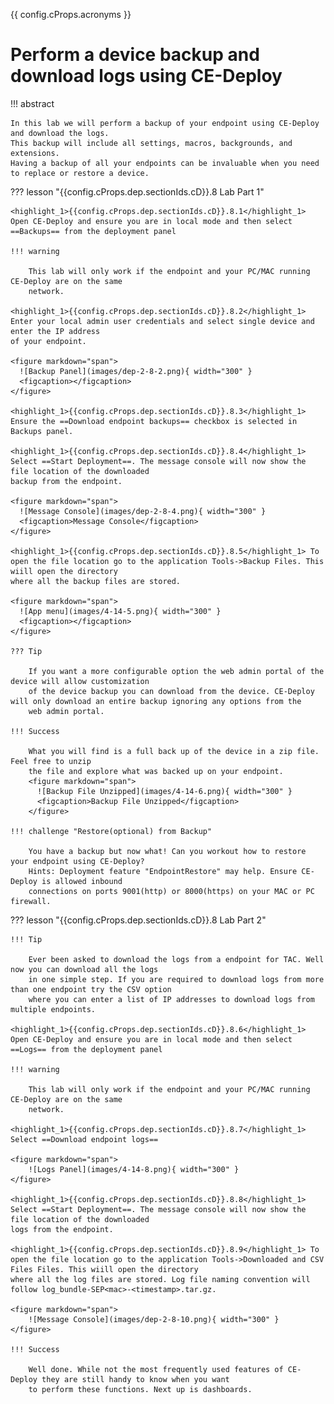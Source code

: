 {{ config.cProps.acronyms }}
# Perform a device backup and download logs using CE-Deploy

!!! abstract

    In this lab we will perform a backup of your endpoint using CE-Deploy and download the logs. 
    This backup will include all settings, macros, backgrounds, and extensions. 
    Having a backup of all your endpoints can be invaluable when you need to replace or restore a device.

??? lesson "{{config.cProps.dep.sectionIds.cD}}.8 Lab Part 1"
    
    <highlight_1>{{config.cProps.dep.sectionIds.cD}}.8.1</highlight_1> Open CE-Deploy and ensure you are in local mode and then select ==Backups== from the deployment panel
    
    !!! warning
    
        This lab will only work if the endpoint and your PC/MAC running CE-Deploy are on the same 
        network.
    
    <highlight_1>{{config.cProps.dep.sectionIds.cD}}.8.2</highlight_1> Enter your local admin user credentials and select single device and enter the IP address
    of your endpoint.
    
    <figure markdown="span">
      ![Backup Panel](images/dep-2-8-2.png){ width="300" }
      <figcaption></figcaption>
    </figure>
    
    <highlight_1>{{config.cProps.dep.sectionIds.cD}}.8.3</highlight_1> Ensure the ==Download endpoint backups== checkbox is selected in Backups panel.
    
    <highlight_1>{{config.cProps.dep.sectionIds.cD}}.8.4</highlight_1> Select ==Start Deployment==. The message console will now show the file location of the downloaded
    backup from the endpoint.
    
    <figure markdown="span">
      ![Message Console](images/dep-2-8-4.png){ width="300" }
      <figcaption>Message Console</figcaption>
    </figure>
    
    <highlight_1>{{config.cProps.dep.sectionIds.cD}}.8.5</highlight_1> To open the file location go to the application Tools->Backup Files. This wiill open the directory
    where all the backup files are stored.
    
    <figure markdown="span">
      ![App menu](images/4-14-5.png){ width="300" }
      <figcaption></figcaption>
    </figure>

    ??? Tip
    
        If you want a more configurable option the web admin portal of the device will allow customization
        of the device backup you can download from the device. CE-Deploy will only download an entire backup ignoring any options from the 
        web admin portal.

    !!! Success
        
        What you will find is a full back up of the device in a zip file. Feel free to unzip
        the file and explore what was backed up on your endpoint.
        <figure markdown="span">
          ![Backup File Unzipped](images/4-14-6.png){ width="300" }
          <figcaption>Backup File Unzipped</figcaption>
        </figure>
    
    !!! challenge "Restore(optional) from Backup"
    
        You have a backup but now what! Can you workout how to restore your endpoint using CE-Deploy?
        Hints: Deployment feature "EndpointRestore" may help. Ensure CE-Deploy is allowed inbound 
        connections on ports 9001(http) or 8000(https) on your MAC or PC firewall.

??? lesson "{{config.cProps.dep.sectionIds.cD}}.8 Lab Part 2"

    !!! Tip

        Ever been asked to download the logs from a endpoint for TAC. Well now you can download all the logs
        in one simple step. If you are required to download logs from more than one endpoint try the CSV option 
        where you can enter a list of IP addresses to download logs from multiple endpoints.
    
    <highlight_1>{{config.cProps.dep.sectionIds.cD}}.8.6</highlight_1> Open CE-Deploy and ensure you are in local mode and then select ==Logs== from the deployment panel
    
    !!! warning
    
        This lab will only work if the endpoint and your PC/MAC running CE-Deploy are on the same 
        network.
    
    <highlight_1>{{config.cProps.dep.sectionIds.cD}}.8.7</highlight_1> Select ==Download endpoint logs==

    <figure markdown="span">
        ![Logs Panel](images/4-14-8.png){ width="300" }
    </figure>

    <highlight_1>{{config.cProps.dep.sectionIds.cD}}.8.8</highlight_1> Select ==Start Deployment==. The message console will now show the file location of the downloaded
    logs from the endpoint.
    
    <highlight_1>{{config.cProps.dep.sectionIds.cD}}.8.9</highlight_1> To open the file location go to the application Tools->Downloaded and CSV Files Files. This wiill open the directory
    where all the log files are stored. Log file naming convention will follow log_bundle-SEP<mac>-<timestamp>.tar.gz.

    <figure markdown="span">
        ![Message Console](images/dep-2-8-10.png){ width="300" }
    </figure>

    !!! Success

        Well done. While not the most frequently used features of CE-Deploy they are still handy to know when you want 
        to perform these functions. Next up is dashboards.